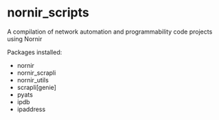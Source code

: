 # nornir_scripts
A compilation of network automation and programmability code projects using Nornir

Packages installed:
- nornir
- nornir_scrapli
- nornir_utils
- scrapli[genie]
- pyats
- ipdb
- ipaddress
